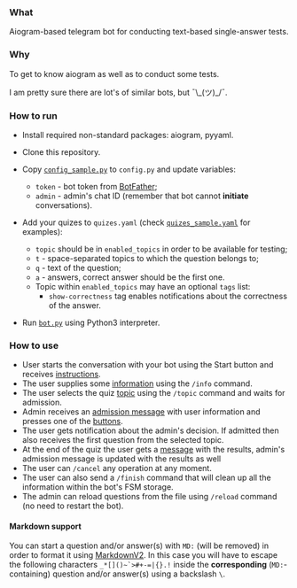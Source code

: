 ### What

Aiogram-based telegram bot for conducting text-based single-answer tests.

### Why

To get to know aiogram as well as to conduct some tests.

I am pretty sure there are lot's of similar bots, but ¯\\\_(ツ)\_/¯.

### How to run

- Install required non-standard packages: aiogram, pyyaml.

- Clone this repository.

- Copy [`config_sample.py`](config_sample.py) to `config.py` and update variables:
  - `token` - bot token from [BotFather](https://t.me/BotFather);
  - `admin` - admin's chat ID (remember that bot cannot **initiate** conversations).

- Add your quizes to `quizes.yaml` (check [`quizes_sample.yaml`](quizes_sample.yaml) for examples):
  - `topic` should be in `enabled_topics` in order to be available for testing;
  - `t` - space-separated topics to which the question belongs to;
  - `q` - text of the question;
  - `a` - answers, correct answer should be the first one.
  - Topic within `enabled_topics` may have an optional `tags` list:
    - `show-correctness` tag enables notifications about the correctness of the answer.

- Run [`bot.py`](bot.py) using Python3 interpreter.

### How to use

- User starts the conversation with your bot using the Start button and receives [instructions](https://github.com/aleksashka/quiz-bot/blob/ce5e04796ad0c0e71cc4809f5e3389b2926a771d/messages.yaml#L3).
- The user supplies some [information](https://github.com/aleksashka/quiz-bot/blob/ce5e04796ad0c0e71cc4809f5e3389b2926a771d/messages.yaml#L10) using the `/info` command.
- The user selects the quiz [topic](https://github.com/aleksashka/quiz-bot/blob/ce5e04796ad0c0e71cc4809f5e3389b2926a771d/messages.yaml#L24) using the `/topic` command and waits for admission.
- Admin receives an [admission message](https://github.com/aleksashka/quiz-bot/blob/ce5e04796ad0c0e71cc4809f5e3389b2926a771d/messages.yaml#L27) with user information and presses one of the [buttons](https://github.com/aleksashka/quiz-bot/blob/ce5e04796ad0c0e71cc4809f5e3389b2926a771d/messages.yaml#L40).
- The user gets notification about the admin's decision. If admitted then also receives the first question from the selected topic.
- At the end of the quiz the user gets a [message](https://github.com/aleksashka/quiz-bot/blob/ce5e04796ad0c0e71cc4809f5e3389b2926a771d/messages.yaml#L66) with the results, admin's admission message is updated with the results as well
- The user can `/cancel` any operation at any moment.
- The user can also send a `/finish` command that will clean up all the information within the bot's FSM storage.
- The admin can reload questions from the file using `/reload` command (no need to restart the bot).

#### Markdown support
You can start a question and/or answer(s) with `MD:` (will be removed) in order to format it using [MarkdownV2](https://core.telegram.org/bots/api#markdownv2-style).
In this case you will have to escape the following characters `` _*[]()~`>#+-=|{}.! `` inside the **corresponding** (`MD:`-containing) question and/or answer(s) using a backslash `\`.
